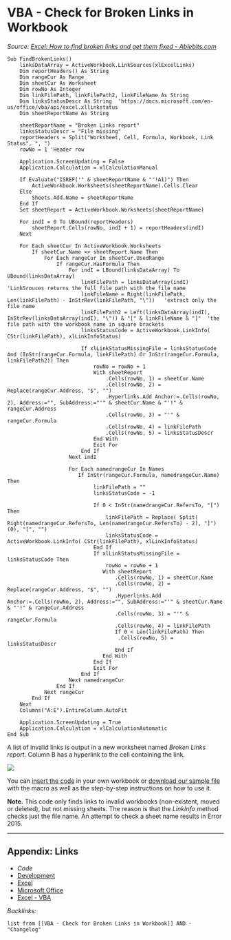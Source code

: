 # VBA - Check for Broken Links in Workbook

*Source: [Excel: How to find broken links and get them fixed - Ablebits.com](https://www.ablebits.com/office-addins-blog/2021/02/03/excel-find-fix-broken-links/)*

````VBA
Sub FindBrokenLinks()
    linksDataArray = ActiveWorkbook.LinkSources(xlExcelLinks)
    Dim reportHeaders() As String
    Dim rangeCur As Range
    Dim sheetCur As Worksheet
    Dim rowNo As Integer
    Dim linkFilePath, linkFilePath2, linkFileName As String
    Dim linksStatusDescr As String  'https://docs.microsoft.com/en-us/office/vba/api/excel.xllinkstatus
    Dim sheetReportName As String
 
    sheetReportName = "Broken Links report"
    linksStatusDescr = "File missing"
    reportHeaders = Split("Worksheet, Cell, Formula, Workbook, Link Status", ", ")
    rowNo = 1 'Header row
 
    Application.ScreenUpdating = False
    Application.Calculation = xlCalculationManual
 
    If Evaluate("ISREF('" & sheetReportName & "'!A1)") Then
        ActiveWorkbook.Worksheets(sheetReportName).Cells.Clear
    Else
        Sheets.Add.Name = sheetReportName
    End If
    Set sheetReport = ActiveWorkbook.Worksheets(sheetReportName)
 
    For indI = 0 To UBound(reportHeaders)
        sheetReport.Cells(rowNo, indI + 1) = reportHeaders(indI)
    Next
 
    For Each sheetCur In ActiveWorkbook.Worksheets
        If sheetCur.Name <> sheetReport.Name Then
            For Each rangeCur In sheetCur.UsedRange
                If rangeCur.HasFormula Then
                    For indI = LBound(linksDataArray) To UBound(linksDataArray)
                        linkFilePath = linksDataArray(indI)   'LinkSrouces returns the full file path with the file name
                        linkFileName = Right(linkFilePath, Len(linkFilePath) - InStrRev(linkFilePath, "\"))   'extract only the file name
                        linkFilePath2 = Left(linksDataArray(indI), InStrRev(linksDataArray(indI), "\")) & "[" & linkFileName & "]"  'the file path with the workbook name in square brackets
                        linksStatusCode = ActiveWorkbook.LinkInfo( CStr(linkFilePath), xlLinkInfoStatus)
 
                        If xlLinkStatusMissingFile = linksStatusCode And (InStr(rangeCur.Formula, linkFilePath) Or InStr(rangeCur.Formula, linkFilePath2)) Then
                            rowNo = rowNo + 1
                            With sheetReport
                                .Cells(rowNo, 1) = sheetCur.Name
                                .Cells(rowNo, 2) = Replace(rangeCur.Address, "$", "")
                                .Hyperlinks.Add Anchor:=.Cells(rowNo, 2), Address:="", SubAddress:="'" & sheetCur.Name & "'!" & rangeCur.Address
                                .Cells(rowNo, 3) = "'" & rangeCur.Formula
                                .Cells(rowNo, 4) = linkFilePath
                                .Cells(rowNo, 5) = linksStatusDescr
                            End With
                            Exit For
                        End If
                    Next indI
 
                    For Each namedrangeCur In Names
                       If InStr(rangeCur.Formula, namedrangeCur.Name) Then
                            linkFilePath = ""
                            linksStatusCode = -1
 
                            If 0 < InStr(namedrangeCur.RefersTo, "[") Then
                                linkFilePath = Replace( Split( Right(namedrangeCur.RefersTo, Len(namedrangeCur.RefersTo) - 2), "]")(0), "[", "")
                                linksStatusCode = ActiveWorkbook.LinkInfo( CStr(linkFilePath), xlLinkInfoStatus)
                            End If
                            If xlLinkStatusMissingFile = linksStatusCode Then
                                rowNo = rowNo + 1
                               With sheetReport
                                   .Cells(rowNo, 1) = sheetCur.Name
                                   .Cells(rowNo, 2) = Replace(rangeCur.Address, "$", "")
                                   .Hyperlinks.Add Anchor:=.Cells(rowNo, 2), Address:="", SubAddress:="'" & sheetCur.Name & "'!" & rangeCur.Address
                                   .Cells(rowNo, 3) = "'" & rangeCur.Formula
                                   .Cells(rowNo, 4) = linkFilePath
                                   If 0 < Len(linkFilePath) Then
                                    .Cells(rowNo, 5) = linksStatusDescr
                                   End If
                               End With
                            End If
                            Exit For
                        End If
                    Next namedrangeCur
                End If
            Next rangeCur
        End If
    Next
    Columns("A:E").EntireColumn.AutoFit
 
    Application.ScreenUpdating = True
    Application.Calculation = xlCalculationAutomatic
End Sub
````

A list of invalid links is output in a new worksheet named *Broken Links report*. Column B has a hyperlink to the cell containing the link.

![](https://i.imgur.com/k2WaJE6.png)

You can [insert the code](https://www.ablebits.com/office-addins-blog/2013/12/06/add-run-vba-macro-excel/) in your own workbook or [download our sample file](https://www.ablebits.com/office-addins-blog/2021/02/03/excel-find-fix-broken-links/#_Available_downloads:) with the macro as well as the step-by-step instructions on how to use it.

**Note.** This code only finds links to invalid workbooks (non-existent, moved or deleted), but not missing sheets. The reason is that the *LinkInfo* method checks just the file name. An attempt to check a sheet name results in Error 2015.

---

## Appendix: Links

* *Code*
* [Development](../../MOCs/Development.md)
* [Excel](../Excel/Excel.md)
* [Microsoft Office](../../../3-Resources/Tools/Microsoft%20Office/Microsoft%20Office.md)
* [Excel - VBA](../../../3-Resources/Tools/Microsoft%20Office/Excel/Excel%20-%20VBA.md)

*Backlinks:*

````dataview
list from [[VBA - Check for Broken Links in Workbook]] AND -"Changelog"
````
